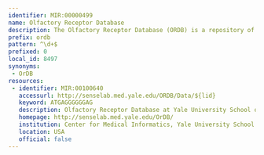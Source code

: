 ```yaml
---
identifier: MIR:00000499
name: Olfactory Receptor Database
description: The Olfactory Receptor Database (ORDB) is a repository of genomics and proteomics information of olfactory receptors (ORs). It includes a broad range of chemosensory genes and proteins, that includes in addition to ORs the taste papilla receptors (TPRs), vomeronasal organ receptors (VNRs), insect olfactory receptors (IORs), Caenorhabditis elegans chemosensory receptors (CeCRs), fungal pheromone receptors (FPRs).
prefix: ordb
pattern: ^\d+$
prefixed: 0
local_id: 8497
synonyms:
 - OrDB
resources:
 - identifier: MIR:00100640
   accessurl: http://senselab.med.yale.edu/ORDB/Data/${lid}
   keyword: ATGAGGGGGGAG
   description: Olfactory Receptor Database at Yale University School of Medicine
   homepage: http://senselab.med.yale.edu/OrDB/
   institution: Center for Medical Informatics, Yale University School of Medicine, New Haven, Connecticut
   location: USA
   official: false
---
```

